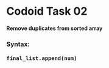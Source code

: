 # Codoid Task 02
<b>Remove duplicates from sorted array </b>

<h3>Syntax:</h3>
<h4><pre>final_list.append(num)</pre><h4>